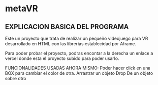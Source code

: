 # metaVR

## EXPLICACION BASICA DEL PROGRAMA
Este un proyecto que trata de realizar un pequeño videojuego para VR desarrollado en HTML con las librerias establecidad por Aframe.

Para poder probar el proyecto, podras encontar a la derecha un enlace a vercel donde esta el proyecto subido para poder usarlo.

FUNCIONALIDADES USADAS AHORA MISMO:
  Poder hacer click en una BOX para cambiar el color de otra.
  Arrastrar un objeto
  Drop De un objeto sobre otro
